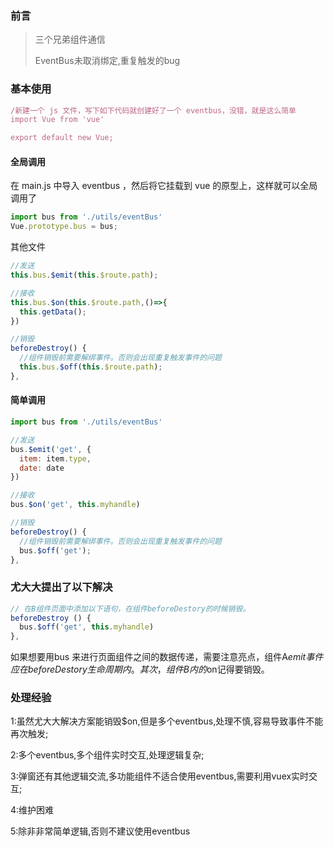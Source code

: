 
### 前言

>三个兄弟组件通信
>
>EventBus未取消绑定,重复触发的bug


### 基本使用

```javascript
/新建一个 js 文件，写下如下代码就创建好了一个 eventbus，没错，就是这么简单
import Vue from 'vue'

export default new Vue;
```

#### 全局调用

在 main.js 中导入 eventbus ，然后将它挂载到 vue 的原型上，这样就可以全局调用了

```javascript
import bus from './utils/eventBus'
Vue.prototype.bus = bus;
```

其他文件
```javascript
//发送
this.bus.$emit(this.$route.path);

//接收
this.bus.$on(this.$route.path,()=>{
  this.getData();
})

//销毁
beforeDestroy() {
  //组件销毁前需要解绑事件。否则会出现重复触发事件的问题
  this.bus.$off(this.$route.path);
},
```
#### 简单调用

```javascript
import bus from './utils/eventBus'

//发送
bus.$emit('get', {
  item: item.type,
  date: date
})

//接收
bus.$on('get', this.myhandle)

//销毁
beforeDestroy() {
  //组件销毁前需要解绑事件。否则会出现重复触发事件的问题
  bus.$off('get');
},
```

### 尤大大提出了以下解决
```javascript
// 在B组件页面中添加以下语句，在组件beforeDestory的时候销毁。
beforeDestroy () {
  bus.$off('get', this.myhandle)
},
```
如果想要用bus 来进行页面组件之间的数据传递，需要注意亮点，组件A$emit事件应在beforeDestory生命周期内。其次，组件B内的$on记得要销毁。

### 处理经验
1:虽然尤大大解决方案能销毁$on,但是多个eventbus,处理不慎,容易导致事件不能再次触发;

2:多个eventbus,多个组件实时交互,处理逻辑复杂;

3:弹窗还有其他逻辑交流,多功能组件不适合使用eventbus,需要利用vuex实时交互;

4:维护困难

5:除非非常简单逻辑,否则不建议使用eventbus

